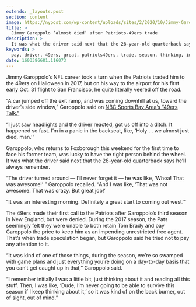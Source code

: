 ```yaml
--- 
extends: _layouts.post 
section: content 
image: https://nypost.com/wp-content/uploads/sites/2/2020/10/Jimmy-Garoppolo-49ers-Patriots.jpg?quality=90&strip=all&w=1200 
title: > 
  Jimmy Garoppolo ‘almost died’ after Patriots-49ers trade 
description: > 
  It was what the driver said next that the 28-year-old quarterback says he’ll always remember.Definitely a great start to coming out west.”The 49ers made their first call to the Patriots after Garoppolo’s third season in New England, but were denied.During the 2017 season, the Pats seemingly felt they were unable to both retain Tom Brady and pay Garoppolo the price to keep him as an impending unrestricted free agent.That’s when trade speculation began, but Garoppolo said he tried not to pay any attention to it.“I remember initially I was a little bit, just thinking about it and reading all this stuff. 
keywords: > 
  pay, driver, 49ers, great, patriots49ers, trade, season, thinking, im, died, garoppolo, kind, jimmy, patriots 
date: 1603386681.116073 
--- 
```

<div><p>Jimmy Garoppolo&#8217;s NFL career took a turn when the Patriots traded him to the 49ers on Halloween in 2017, but on his way to the airport for his first early Oct. 31 flight to San Francisco, he quite literally veered off the road.</p>
<p>&#8220;A car jumped off the exit ramp, and was coming downhill at us, toward the driver&#8217;s side window,&#8221; Garoppolo said on <a href="https://www.nbcsports.com/bayarea/49ers/jimmy-garoppolo-recalls-scary-car-ride-after-trade-49ers-patriots" rel="noopener noreferrer" target="_blank">NBC Sports Bay Area&#8217;s &#8220;49ers Talk.&#8221;</a></p>
<p>&#8220;I just saw headlights and the driver reacted, got us off into a ditch. It happened so fast. I&#8217;m in a panic in the backseat, like, &#8216;Holy &#8230; we almost just died, man.&#8217;&#8221;</p>
<p>Garoppolo, who returns to Foxborough this weekend for the first time to face his former team, was lucky to have the right person behind the wheel. It was what the driver said next that the 28-year-old quarterback says he&#8217;ll always remember.</p>
<p>&#8220;The driver turned around &#8212; I&#8217;ll never forget it &#8212; he was like, &#8216;Whoa! That was awesome!&#8217; &#8221; Garoppolo recalled. &#8220;And I was like, &#8216;That was not awesome. That was crazy. But great job!&#8217;</p>
<p>&#8220;It was an interesting morning. Definitely a great start to coming out west.&#8221;</p>
<p>The 49ers made their first call to the Patriots after Garoppolo&#8217;s third season in New England, but were denied. During the 2017 season, the Pats seemingly felt they were unable to both retain Tom Brady and pay Garoppolo the price to keep him as an impending unrestricted free agent. That&#8217;s when trade speculation began, but Garoppolo said he tried not to pay any attention to it.</p>
<p>&#8220;It was kind of one of those things, during the season, we&#8217;re so swamped with game plans and just everything you&#8217;re doing on a day-to-day basis that you can&#8217;t get caught up in that,&#8221; Garoppolo said.</p>
<p>&#8220;I remember initially I was a little bit, just thinking about it and reading all this stuff. Then, I was like, &#8216;Dude, I&#8217;m never going to be able to survive this season if I keep thinking about it,&#8217; so it was kind of on the back burner, out of sight, out of mind.&#8221;</p>
			</div>